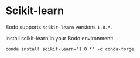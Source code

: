 # Scikit-learn

Bodo supports `scikit-learn` versions `1.0.*`.

Install scikit-learn in your Bodo environment:

```shell
conda install scikit-learn='1.0.*' -c conda-forge
```